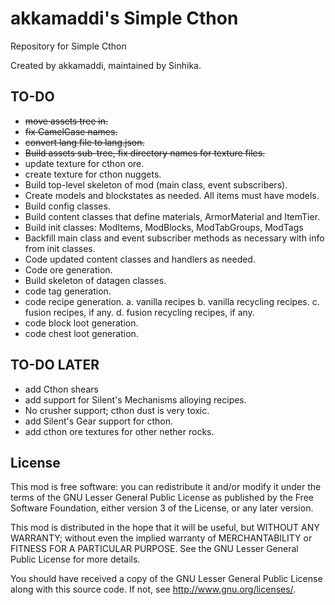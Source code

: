 # akkamaddi's Simple Cthon

Repository for Simple Cthon

Created by akkamaddi, maintained by Sinhika.

TO-DO
-----
* ~~move assets tree in.~~
* ~~fix CamelCase names.~~
* ~~convert lang file to lang.json.~~
* ~~Build assets sub-tree, fix directory names for texture files.~~
* update texture for cthon ore.
* create texture for cthon nuggets.
* Build top-level skeleton of mod (main class, event subscribers).
* Create models and blockstates as needed. All items must have models.
* Build config classes.
* Build content classes that define materials, ArmorMaterial and ItemTier.
* Build init classes: ModItems, ModBlocks, ModTabGroups, ModTags
* Backfill main class and event subscriber methods as necessary with
info from init classes.
* Code updated content classes and handlers as needed.
* Code ore generation.
* Build skeleton of datagen classes.
* code tag generation.
* code recipe generation.
  a. vanilla recipes
  b. vanilla recycling recipes.
  c. fusion recipes, if any.
  d. fusion recycling recipes, if any.
* code block loot generation.
* code chest loot generation.

TO-DO LATER
-----------
* add Cthon shears
* add support for Silent's Mechanisms alloying recipes. 
* No crusher support; cthon dust is very toxic.
* add Silent's Gear support for cthon.
* add cthon ore textures for other nether rocks.

License
-------
This mod is free software: you can redistribute it and/or modify it under the
terms of the GNU Lesser General Public License as published by the Free
Software Foundation, either version 3 of the License, or any later version.

This mod is distributed in the hope that it will be useful, but WITHOUT ANY
WARRANTY; without even the implied warranty of MERCHANTABILITY or FITNESS FOR A
PARTICULAR PURPOSE.  See the GNU Lesser General Public License for more
details.

You should have received a copy of the GNU Lesser General Public License along
with this source code.  If not, see <http://www.gnu.org/licenses/>.
